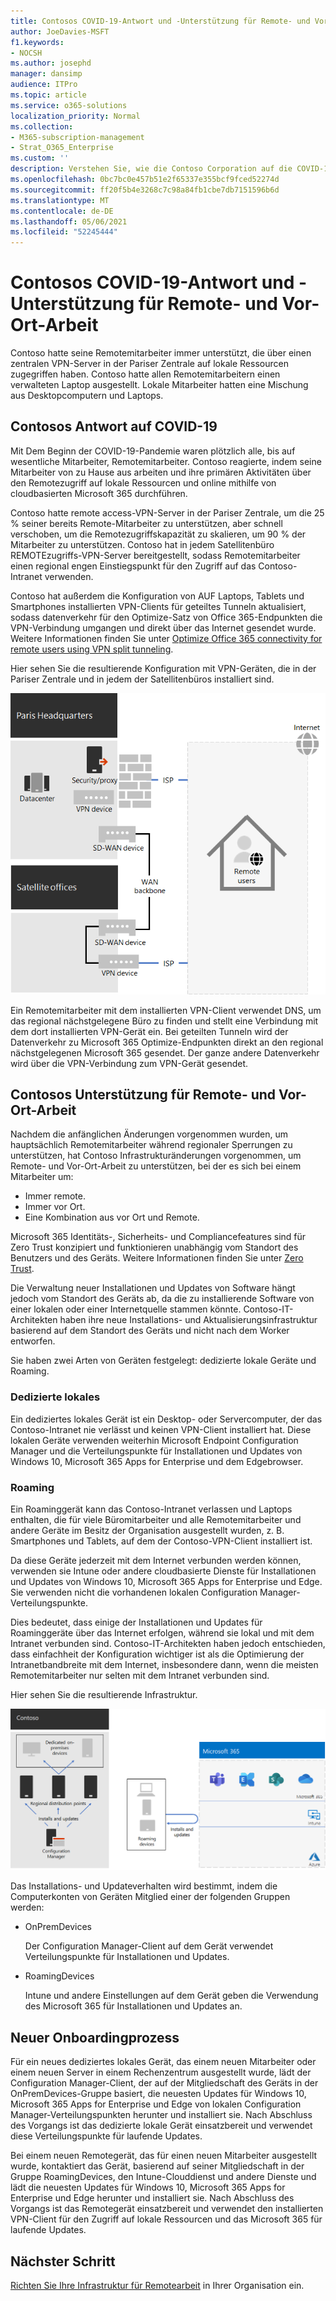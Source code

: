 ```yaml
---
title: Contosos COVID-19-Antwort und -Unterstützung für Remote- und Vor-Ort-Arbeit
author: JoeDavies-MSFT
f1.keywords:
- NOCSH
ms.author: josephd
manager: dansimp
audience: ITPro
ms.topic: article
ms.service: o365-solutions
localization_priority: Normal
ms.collection:
- M365-subscription-management
- Strat_O365_Enterprise
ms.custom: ''
description: Verstehen Sie, wie die Contoso Corporation auf die COVID-19-Pandemie reagierte und ihre Softwareinstallations- und Updateinfrastruktur für Remote- und Vor-Ort-Arbeit entwickelt hat.
ms.openlocfilehash: 0bc7bc0e457b51e2f65337e355bcf9fced52274d
ms.sourcegitcommit: ff20f5b4e3268c7c98a84fb1cbe7db7151596b6d
ms.translationtype: MT
ms.contentlocale: de-DE
ms.lasthandoff: 05/06/2021
ms.locfileid: "52245444"
---
```

# <a name="contosos-covid-19-response-and-support-for-remote-and-onsite-work"></a>Contosos COVID-19-Antwort und -Unterstützung für Remote- und Vor-Ort-Arbeit

Contoso hatte seine Remotemitarbeiter immer unterstützt, die über einen zentralen VPN-Server in der Pariser Zentrale auf lokale Ressourcen zugegriffen haben. Contoso hatte allen Remotemitarbeitern einen verwalteten Laptop ausgestellt. Lokale Mitarbeiter hatten eine Mischung aus Desktopcomputern und Laptops.

## <a name="contosos-response-to-covid-19"></a>Contosos Antwort auf COVID-19

Mit Dem Beginn der COVID-19-Pandemie waren plötzlich alle, bis auf wesentliche Mitarbeiter, Remotemitarbeiter. Contoso reagierte, indem seine Mitarbeiter von zu Hause aus arbeiten und ihre primären Aktivitäten über den Remotezugriff auf lokale Ressourcen und online mithilfe von cloudbasierten Microsoft 365 durchführen.

Contoso hatte remote access-VPN-Server in der Pariser Zentrale, um die 25 % seiner bereits Remote-Mitarbeiter zu unterstützen, aber schnell verschoben, um die Remotezugriffskapazität zu skalieren, um 90 % der Mitarbeiter zu unterstützen. Contoso hat in jedem Satellitenbüro REMOTEzugriffs-VPN-Server bereitgestellt, sodass Remotemitarbeiter einen regional engen Einstiegspunkt für den Zugriff auf das Contoso-Intranet verwenden.

Contoso hat außerdem die Konfiguration von AUF Laptops, Tablets und Smartphones installierten VPN-Clients für geteiltes Tunneln aktualisiert, sodass datenverkehr für den Optimize-Satz von Office 365-Endpunkten die VPN-Verbindung umgangen und direkt über das Internet gesendet wurde. Weitere Informationen finden Sie unter [Optimize Office 365 connectivity for remote users using VPN split tunneling](../enterprise/microsoft-365-vpn-split-tunnel.md).

Hier sehen Sie die resultierende Konfiguration mit VPN-Geräten, die in der Pariser Zentrale und in jedem der Satellitenbüros installiert sind. 

![Contosos VPN-Infrastruktur](../media/contoso-remote-onsite-work/contoso-vpn-infrastructure.png)

Ein Remotemitarbeiter mit dem installierten VPN-Client verwendet DNS, um das regional nächstgelegene Büro zu finden und stellt eine Verbindung mit dem dort installierten VPN-Gerät ein. Bei geteilten Tunneln wird der Datenverkehr zu Microsoft 365 Optimize-Endpunkten direkt an den regional nächstgelegenen Microsoft 365 gesendet. Der ganze andere Datenverkehr wird über die VPN-Verbindung zum VPN-Gerät gesendet.

## <a name="contosos-support-for-remote-and-onsite-work"></a>Contosos Unterstützung für Remote- und Vor-Ort-Arbeit

Nachdem die anfänglichen Änderungen vorgenommen wurden, um hauptsächlich Remotemitarbeiter während regionaler Sperrungen zu unterstützen, hat Contoso Infrastrukturänderungen vorgenommen, um Remote- und Vor-Ort-Arbeit zu unterstützen, bei der es sich bei einem Mitarbeiter um:

- Immer remote.
- Immer vor Ort.
- Eine Kombination aus vor Ort und Remote.

Microsoft 365 Identitäts-, Sicherheits- und Compliancefeatures sind für Zero Trust konzipiert und funktionieren unabhängig vom Standort des Benutzers und des Geräts. Weitere Informationen finden Sie unter [Zero Trust](https://www.microsoft.com/security/business/zero-trust).

Die Verwaltung neuer Installationen und Updates von Software hängt jedoch vom Standort des Geräts ab, da die zu installierende Software von einer lokalen oder einer Internetquelle stammen könnte. Contoso-IT-Architekten haben ihre neue Installations- und Aktualisierungsinfrastruktur basierend auf dem Standort des Geräts und nicht nach dem Worker entworfen.

Sie haben zwei Arten von Geräten festgelegt: dedizierte lokale Geräte und Roaming.

### <a name="dedicated-on-premises"></a>Dedizierte lokales

Ein dediziertes lokales Gerät ist ein Desktop- oder Servercomputer, der das Contoso-Intranet nie verlässt und keinen VPN-Client installiert hat. Diese lokalen Geräte verwenden weiterhin Microsoft Endpoint Configuration Manager und die Verteilungspunkte für Installationen und Updates von Windows 10, Microsoft 365 Apps for Enterprise und dem Edgebrowser.

### <a name="roaming"></a>Roaming

Ein Roaminggerät kann das Contoso-Intranet verlassen und Laptops enthalten, die für viele Büromitarbeiter und alle Remotemitarbeiter und andere Geräte im Besitz der Organisation ausgestellt wurden, z. B. Smartphones und Tablets, auf dem der Contoso-VPN-Client installiert ist. 

Da diese Geräte jederzeit mit dem Internet verbunden werden können, verwenden sie Intune oder andere cloudbasierte Dienste für Installationen und Updates von Windows 10, Microsoft 365 Apps for Enterprise und Edge. Sie verwenden nicht die vorhandenen lokalen Configuration Manager-Verteilungspunkte.

Dies bedeutet, dass einige der Installationen und Updates für Roaminggeräte über das Internet erfolgen, während sie lokal und mit dem Intranet verbunden sind. Contoso-IT-Architekten haben jedoch entschieden, dass einfachheit der Konfiguration wichtiger ist als die Optimierung der Intranetbandbreite mit dem Internet, insbesondere dann, wenn die meisten Remotemitarbeiter nur selten mit dem Intranet verbunden sind.

Hier sehen Sie die resultierende Infrastruktur.

![Die Installations- und Aktualisierungsinfrastruktur von Contoso](../media/contoso-remote-onsite-work/contoso-updates-infrastructure.png)

Das Installations- und Updateverhalten wird bestimmt, indem die Computerkonten von Geräten Mitglied einer der folgenden Gruppen werden:

- OnPremDevices

  Der Configuration Manager-Client auf dem Gerät verwendet Verteilungspunkte für Installationen und Updates.

- RoamingDevices

  Intune und andere Einstellungen auf dem Gerät geben die Verwendung des Microsoft 365 für Installationen und Updates an.

## <a name="new-onboarding-process"></a>Neuer Onboardingprozess

Für ein neues dediziertes lokales Gerät, das einem neuen Mitarbeiter oder einem neuen Server in einem Rechenzentrum ausgestellt wurde, lädt der Configuration Manager-Client, der auf der Mitgliedschaft des Geräts in der OnPremDevices-Gruppe basiert, die neuesten Updates für Windows 10, Microsoft 365 Apps for Enterprise und Edge von lokalen Configuration Manager-Verteilungspunkten herunter und installiert sie. Nach Abschluss des Vorgangs ist das dedizierte lokale Gerät einsatzbereit und verwendet diese Verteilungspunkte für laufende Updates.

Bei einem neuen Remotegerät, das für einen neuen Mitarbeiter ausgestellt wurde, kontaktiert das Gerät, basierend auf seiner Mitgliedschaft in der Gruppe RoamingDevices, den Intune-Clouddienst und andere Dienste und lädt die neuesten Updates für Windows 10, Microsoft 365 Apps for Enterprise und Edge herunter und installiert sie. Nach Abschluss des Vorgangs ist das Remotegerät einsatzbereit und verwendet den installierten VPN-Client für den Zugriff auf lokale Ressourcen und das Microsoft 365 für laufende Updates.

## <a name="next-step"></a>Nächster Schritt

[Richten Sie Ihre Infrastruktur für Remotearbeit](empower-people-to-work-remotely.md) in Ihrer Organisation ein.

